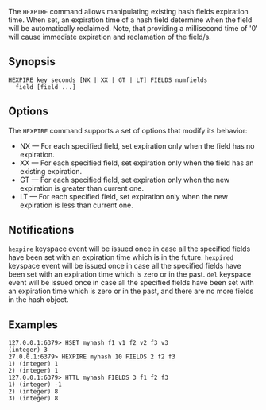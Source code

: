 The `HEXPIRE` command allows manipulating existing hash fields expiration time.
When set, an expiration time of a hash field determine when the field will be automatically reclaimed.
Note, that providing a millisecond time of '0' will cause immediate expiration and reclamation of the field/s.

## Synopsis 

```
HEXPIRE key seconds [NX | XX | GT | LT] FIELDS numfields
  field [field ...]
```

## Options

The `HEXPIRE` command supports a set of options that modify its behavior:

* NX — For each specified field, set expiration only when the field has no expiration.
* XX — For each specified field, set expiration only when the field has an existing expiration.
* GT — For each specified field, set expiration only when the new expiration is greater than current one.
* LT — For each specified field, set expiration only when the new expiration is less than current one.

## Notifications

`hexpire` keyspace event will be issued once in case all the specified fields have been set with an expiration time which is in the future.
`hexpired` keyspace event will be issued once in case all the specified fields have been set with an expiration time which is zero or in the past.
`del` keyspace event will be issued once in case all the specified fields have been set with an expiration time which is zero or in the past, 
and there are no more fields in the hash object.

## Examples

```
127.0.0.1:6379> HSET myhash f1 v1 f2 v2 f3 v3
(integer) 3
27.0.0.1:6379> HEXPIRE myhash 10 FIELDS 2 f2 f3
1) (integer) 1
2) (integer) 1
127.0.0.1:6379> HTTL myhash FIELDS 3 f1 f2 f3
1) (integer) -1
2) (integer) 8
3) (integer) 8
```
